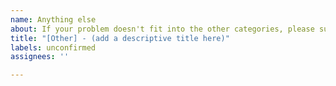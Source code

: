 ```yaml
---
name: Anything else
about: If your problem doesn't fit into the other categories, please submit it here.
title: "[Other] - (add a descriptive title here)"
labels: unconfirmed
assignees: ''

---
```


